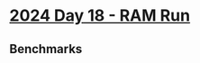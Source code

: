 # [2024 Day 18 - RAM Run](https://adventofcode.com/2024/day/18)

## Benchmarks

<!-- BEGIN benches -->
<!-- END benches -->
<!-- BEGIN other_benches -->
<!-- END other_benches -->
